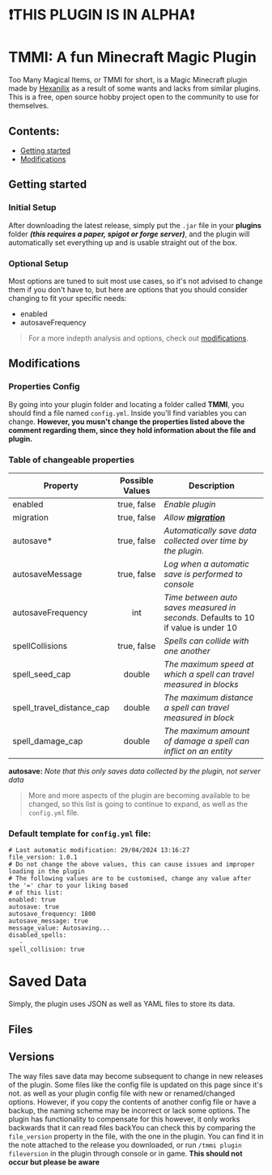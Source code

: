 # ❗THIS PLUGIN IS IN ALPHA❗
# TMMI: A fun Minecraft Magic Plugin
Too Many Magical Items, or TMMI for short, is a Magic Minecraft plugin made by [Hexanilix](https://github.com/Hexanilix) as a
result of some wants and lacks from similar plugins. 
This is a free, open source hobby project open to the community to use for themselves.
## Contents:
- [Getting started](#getting-started)
- [Modifications](#modifications)
## Getting started
### Initial Setup
After downloading the latest release, simply put the `.jar` file in your **plugins** folder
***(this requires a paper, spigot or forge server)***, and the plugin will automatically set everything up and is usable straight
out of the box.

### Optional Setup
Most options are tuned to suit most use cases, so it's not advised to change them if you don't have to,
but here are options that you should consider changing to fit your specific needs:
- enabled
- autosaveFrequency

> For a more indepth analysis and options, check out [modifications](#modifications).

## Modifications
### Properties Config
By going into your plugin folder and locating a folder called **TMMI**, you should find a file named ```config.yml```. Inside you'll find variables you can change. **However, you musn't change the properties listed above the comment regarding them, since they hold information about the file and plugin.**

### Table of changeable properties
| Property                  | Possible Values | Description                                                                        |
|---------------------------|:---------------:|------------------------------------------------------------------------------------|
| enabled                   |   true, false   | *Enable plugin*                                                                    |
| migration                 |   true, false   | *Allow **[migration](#migration)***                                                |
| autosave*                 |   true, false   | *Automatically save data collected over time by the plugin.*                       |
| autosaveMessage           |   true, false   | *Log when a automatic save is performed to console*                                |
| autosaveFrequency         |       int       | *Time between auto saves measured in seconds.* Defaults to 10 if value is under 10 |
| spellCollisions           |   true, false   | *Spells can collide with one another*                                              |
| spell_seed_cap            |     double      | *The maximum speed at which a spell can travel measured in blocks*                 |
| spell_travel_distance_cap |     double      | *The maximum distance a spell can travel measured in block*                        |
| spell_damage_cap          |     double      | *The maximum amount of damage a spell can inflict on an entity*                    |
**autosave:** *Note that this only saves data collected by the plugin, not server data*
> More and more aspects of the plugin are becoming available to be changed,
> so this list is going to continue to expand, as well as the `config.yml` file.

### Default template for `config.yml` file:
```
# Last automatic modification: 29/04/2024 13:16:27
file_version: 1.0.1
# Do not change the above values, this can cause issues and improper loading in the plugin
# The following values are to be customised, change any value after the '=' char to your liking based
# of this list: 
enabled: true
autosave: true
autosave_frequency: 1800
autosave_message: true
message_value: Autosaving...
disabled_spells: 
   - 
spell_collision: true
```
# Saved Data
Simply, the plugin uses JSON as well as YAML files to store its data.
## Files

## Versions
The way files save data may become subsequent to change in new releases of the plugin. Some files like the config file
is updated on this page since it's not. as well as your plugin config file with new or renamed/changed options. However, if you copy the contents of another config file or have a backup,
the naming scheme may be incorrect or lack some options. The plugin has functionality to compensate for this however, it only works backwards
that it can read files backYou can check this by comparing the
`file_version` property in the file, with the one in the plugin. You can find it in the note attached to the release you downloaded, or run
`/tmmi plugin fileversion` in the plugin through console or in game. **This should not occur but please be aware**

